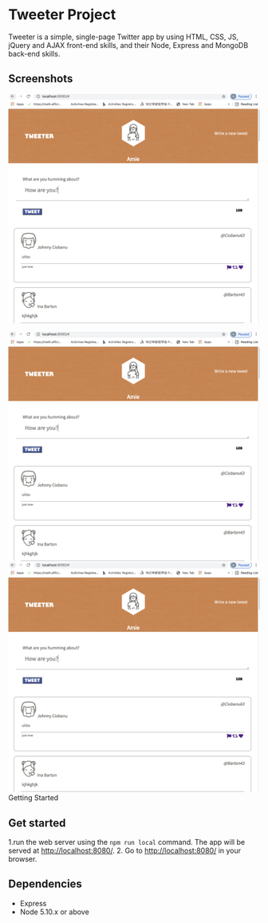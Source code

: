 # Tweeter Project

Tweeter is a simple, single-page Twitter app by using HTML, CSS, JS, jQuery and AJAX front-end skills, and their Node, Express and MongoDB back-end skills.


## Screenshots
![edit a url](https://github.com/amytang1234/tweeter/blob/master/public/docs/writeTweet.png)


![URl list](https://github.com/amytang1234/tweeter/blob/master/public/docs/writeTweet.png)
![log in](https://github.com/amytang1234/tweeter/blob/master/public/docs/writeTweet.png)
Getting Started

## Get started
1.run the web server using the `npm run local` command. The app will be served at <http://localhost:8080/>.
2. Go to <http://localhost:8080/> in your browser.

## Dependencies

- Express
- Node 5.10.x or above
